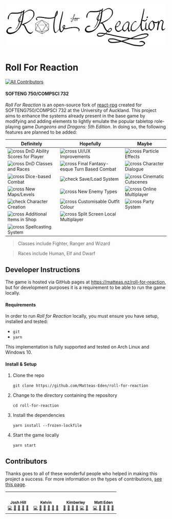 <img src="public/logo/logo-wide-no-background.png">

# Roll For Reaction
<!-- ALL-CONTRIBUTORS-BADGE:START - Do not remove or modify this section -->
[![All Contributors](https://img.shields.io/badge/all_contributors-4-orange.svg?style=flat-square)](#contributors-)
<!-- ALL-CONTRIBUTORS-BADGE:END -->
#### SOFTENG 750/COMPSCI 732

*Roll For Reaction* is an open-source fork of [react-rpg](https://github.com/ASteinheiser/react-rpg.com) created for SOFTENG750/COMPSCI 732 at the University of Auckland. This project aims to enhance the systems already present in the base game by modifying and adding elements to lightly emulate the popular tabletop role-playing game *Dungeons and Dragons: 5th Edition*. In doing so, the following features are planned to be added:

| Definitely                                        | Hopefully                                             | Maybe                               |
| ------------------------------------------------- | ----------------------------------------------------- | ----------------------------------- |
| ![cross][checkmark] DnD Ability Scores for Player | ![cross][cross] UI/UX Improvements                    | ![cross][cross] Particle Effects    |
| ![cross][cross] DnD Classes and Races             | ![cross][cross] Final Fantasy-esque Turn Based Combat | ![cross][cross] Character Dialogue  |
| ![cross][checkmark] Dice-based Combat             | ![check][checkmark] Save/Load System                  | ![cross][cross] Cinematic Cutscenes |
| ![cross][cross] New Maps/Levels                   | ![cross][cross] New Enemy Types                       | ![cross][cross] Online Multiplayer  |
| ![check][checkmark] Character Creation            | ![cross][cross] Customisable Outfit Colour            | ![cross][cross] Party System        |
| ![cross][cross] Additional Items in Shop          | ![cross][cross] Split Screen Local Multiplayer        |                                     |
| ![cross][cross] Spellcasting System               |                                                       |                                     |

> Classes include Fighter, Ranger and Wizard

> Races include Human, Elf and Dwarf

## Developer Instructions

The game is hosted via GitHub pages at https://matteas.nz/roll-for-reaction, but for development purposes it is a requirement to be able to run the game locally.

#### Requirements
In order to run *Roll for Reaction* locally, you must ensure you have setup, installed and tested:
- `git`
- `yarn`

This implementation is fully supported and tested on Arch Linux and Windows 10.

#### Install & Setup

1. Clone the repo

    `git clone https://github.com/Matteas-Eden/roll-for-reaction`

2. Change to the directory containing the repository

    `cd roll-for-reaction`

3. Install the dependencies

   `yarn install --frozen-lockfile`

4. Start the game locally

   `yarn start`

## Contributors

Thanks goes to all of these wonderful people who helped in making this project a success. For more information on the types of contributions, [see this page](../../wiki/Contributions).
<!-- ALL-CONTRIBUTORS-LIST:START - Do not remove or modify this section -->
<!-- prettier-ignore-start -->
<!-- markdownlint-disable -->
<table>
  <tr>
    <td align="center"><a href="https://github.com/Pyxxil"><img src="https://avatars1.githubusercontent.com/u/12526499?v=4" width="100px;" alt=""/><br /><sub><b>Josh Hill</b></sub></a><br /><a href="https://github.com/matteas-eden/roll-for-reaction/commits?author=Pyxxil" title="Code">💻</a> <a href="#ideas-Pyxxil" title="Ideas, Planning, & Feedback">🤔</a> <a href="https://github.com/matteas-eden/roll-for-reaction/pulls?q=is%3Apr+reviewed-by%3APyxxil" title="Reviewed Pull Requests">👀</a> <a href="https://github.com/matteas-eden/roll-for-reaction/commits?author=Pyxxil" title="Documentation">📖</a> <a href="#maintenance-Pyxxil" title="Maintenance">🚧</a></td>
    <td align="center"><a href="https://github.com/Frosty273"><img src="https://avatars0.githubusercontent.com/u/39424472?v=4" width="100px;" alt=""/><br /><sub><b>Kelvin</b></sub></a><br /><a href="https://github.com/matteas-eden/roll-for-reaction/commits?author=Frosty273" title="Code">💻</a> <a href="#ideas-Frosty273" title="Ideas, Planning, & Feedback">🤔</a> <a href="#design-Frosty273" title="Design">🎨</a> <a href="https://github.com/matteas-eden/roll-for-reaction/pulls?q=is%3Apr+reviewed-by%3AFrosty273" title="Reviewed Pull Requests">👀</a> <a href="https://github.com/matteas-eden/roll-for-reaction/commits?author=Frosty273" title="Documentation">📖</a> <a href="#maintenance-Frosty273" title="Maintenance">🚧</a></td>
    <td align="center"><a href="https://github.com/KimberleyEvans-Parker"><img src="https://avatars2.githubusercontent.com/u/45865186?v=4" width="100px;" alt=""/><br /><sub><b>Kimberley</b></sub></a><br /><a href="#design-KimberleyEvans-Parker" title="Design">🎨</a> <a href="#ideas-KimberleyEvans-Parker" title="Ideas, Planning, & Feedback">🤔</a> <a href="https://github.com/matteas-eden/roll-for-reaction/commits?author=KimberleyEvans-Parker" title="Documentation">📖</a> <a href="https://github.com/matteas-eden/roll-for-reaction/pulls?q=is%3Apr+reviewed-by%3AKimberleyEvans-Parker" title="Reviewed Pull Requests">👀</a> <a href="https://github.com/matteas-eden/roll-for-reaction/commits?author=KimberleyEvans-Parker" title="Code">💻</a> <a href="#maintenance-KimberleyEvans-Parker" title="Maintenance">🚧</a></td>
    <td align="center"><a href="http://matteas.nz"><img src="https://avatars0.githubusercontent.com/u/45587386?v=4" width="100px;" alt=""/><br /><sub><b>Matt Eden</b></sub></a><br /><a href="https://github.com/matteas-eden/roll-for-reaction/commits?author=Matteas-Eden" title="Code">💻</a> <a href="https://github.com/matteas-eden/roll-for-reaction/commits?author=Matteas-Eden" title="Documentation">📖</a> <a href="#ideas-Matteas-Eden" title="Ideas, Planning, & Feedback">🤔</a> <a href="https://github.com/matteas-eden/roll-for-reaction/pulls?q=is%3Apr+reviewed-by%3AMatteas-Eden" title="Reviewed Pull Requests">👀</a> <a href="#maintenance-Matteas-Eden" title="Maintenance">🚧</a></td>
  </tr>
</table>

<!-- markdownlint-enable -->
<!-- prettier-ignore-end -->
<!-- ALL-CONTRIBUTORS-LIST:END -->

[checkmark]: https://api.iconify.design/octicon:check.svg?color=green "cross"
[cross]: https://api.iconify.design/octicon:x.svg?color=red&height=16 "check"
